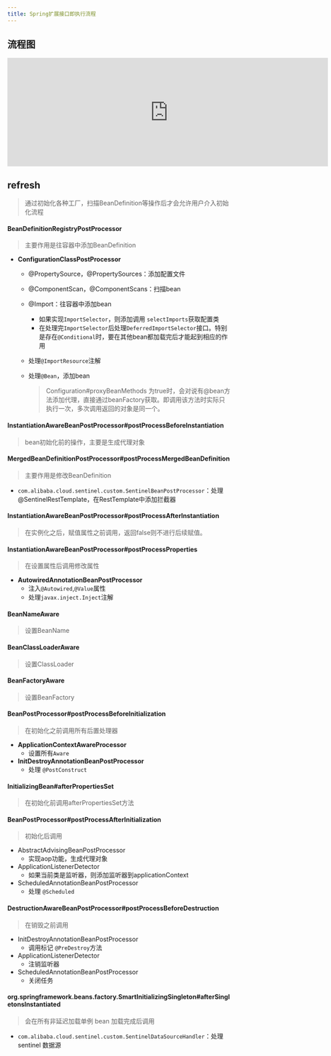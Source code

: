 ```yaml
---
title: Spring扩展接口即执行流程
---
```


## 流程图

<iframe id="embed_dom" name="embed_dom" frameborder="0" style="display:block;width:725px; height:245px;" src="https://www.processon.com/embed/612318b37d9c0856876bb0de"></iframe>



## refresh

> 通过初始化各种工厂，扫描BeanDefinition等操作后才会允许用户介入初始化流程



#### BeanDefinitionRegistryPostProcessor

> 主要作用是往容器中添加BeanDefinition

- **ConfigurationClassPostProcessor**
  - @PropertySource，@PropertySources：添加配置文件
  
  - @ComponentScan，@ComponentScans：扫描bean
  
  - @Import：往容器中添加bean
    - 如果实现`ImportSelector`，则添加调用 `selectImports`获取配置类
    - 在处理完`ImportSelector`后处理`DeferredImportSelector`接口。特别是存在`@Conditional`时，要在其他bean都加载完后才能起到相应的作用
    
  - 处理`@ImportResource`注解
  
  - 处理`@Bean`，添加bean
  
    > Configuration#proxyBeanMethods 为true时，会对说有@bean方法添加代理，直接通过beanFactory获取。即调用该方法时实际只执行一次，多次调用返回的对象是同一个。

#### InstantiationAwareBeanPostProcessor#postProcessBeforeInstantiation

> bean初始化前的操作，主要是生成代理对象



#### MergedBeanDefinitionPostProcessor#postProcessMergedBeanDefinition

> 主要作用是修改BeanDefinition

- `com.alibaba.cloud.sentinel.custom.SentinelBeanPostProcessor`：处理 @SentinelRestTemplate，在RestTemplate中添加拦截器



#### InstantiationAwareBeanPostProcessor#postProcessAfterInstantiation

> 在实例化之后，赋值属性之前调用，返回false则不进行后续赋值。



#### InstantiationAwareBeanPostProcessor#postProcessProperties

> 在设置属性后调用修改属性

- **AutowiredAnnotationBeanPostProcessor**
  - 注入`@Autowired`,`@Value`属性
  - 处理`javax.inject.Inject`注解

#### BeanNameAware

> 设置BeanName

#### BeanClassLoaderAware

> 设置ClassLoader

#### BeanFactoryAware

> 设置BeanFactory

#### BeanPostProcessor#postProcessBeforeInitialization

> 在初始化之前调用所有后置处理器

- **ApplicationContextAwareProcessor**
  - 设置所有`Aware`
- **InitDestroyAnnotationBeanPostProcessor**
  - 处理 `@PostConstruct`

#### InitializingBean#afterPropertiesSet

> 在初始化前调用afterPropertiesSet方法



#### BeanPostProcessor#postProcessAfterInitialization

> 初始化后调用

- AbstractAdvisingBeanPostProcessor
  - 实现aop功能，生成代理对象
- ApplicationListenerDetector
  - 如果当前类是监听器，则添加监听器到applicationContext
- ScheduledAnnotationBeanPostProcessor
  - 处理 `@Scheduled`



#### DestructionAwareBeanPostProcessor#postProcessBeforeDestruction

> 在销毁之前调用

- InitDestroyAnnotationBeanPostProcessor
  - 调用标记 `@PreDestroy`方法
- ApplicationListenerDetector
  - 注销监听器
- ScheduledAnnotationBeanPostProcessor
  - 关闭任务



#### org.springframework.beans.factory.SmartInitializingSingleton#afterSingletonsInstantiated

> 会在所有非延迟加载单例 bean 加载完成后调用

- `com.alibaba.cloud.sentinel.custom.SentinelDataSourceHandler`：处理 sentinel 数据源